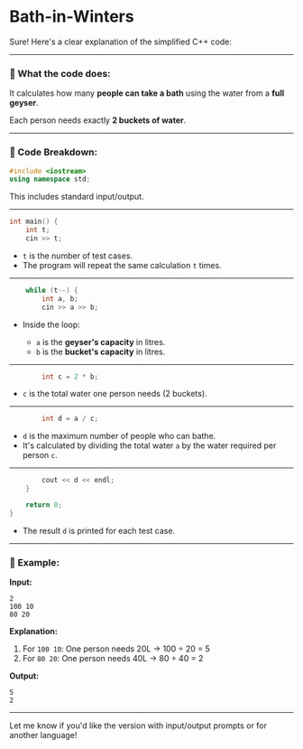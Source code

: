 ﻿# Bath-in-Winters
Sure! Here's a clear explanation of the simplified C++ code:

---

### 🔢 What the code does:

It calculates how many **people can take a bath** using the water from a **full geyser**.

Each person needs exactly **2 buckets of water**.

---

### 🧾 Code Breakdown:

```cpp
#include <iostream>
using namespace std;
```

This includes standard input/output.

---

```cpp
int main() {
    int t;
    cin >> t;
```

* `t` is the number of test cases.
* The program will repeat the same calculation `t` times.

---

```cpp
    while (t--) {
        int a, b;
        cin >> a >> b;
```

* Inside the loop:

  * `a` is the **geyser's capacity** in litres.
  * `b` is the **bucket's capacity** in litres.

---

```cpp
        int c = 2 * b;
```

* `c` is the total water one person needs (2 buckets).

---

```cpp
        int d = a / c;
```

* `d` is the maximum number of people who can bathe.
* It's calculated by dividing the total water `a` by the water required per person `c`.

---

```cpp
        cout << d << endl;
    }

    return 0;
}
```

* The result `d` is printed for each test case.

---

### 🧪 Example:

**Input:**

```
2
100 10
80 20
```

**Explanation:**

1. For `100 10`: One person needs 20L → 100 ÷ 20 = 5
2. For `80 20`: One person needs 40L → 80 ÷ 40 = 2

**Output:**

```
5
2
```

---

Let me know if you'd like the version with input/output prompts or for another language!
